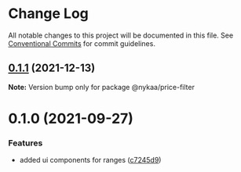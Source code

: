 # Change Log

All notable changes to this project will be documented in this file.
See [Conventional Commits](https://conventionalcommits.org) for commit guidelines.

## [0.1.1](https://github.com/Nykaa/fe-core/compare/@nykaa/price-filter@0.1.0...@nykaa/price-filter@0.1.1) (2021-12-13)

**Note:** Version bump only for package @nykaa/price-filter





# 0.1.0 (2021-09-27)


### Features

* added ui components for ranges ([c7245d9](https://github.com/Nykaa/fe-core/commit/c7245d9c53e496d880a937aa99d1cdeb2a5d844b))
